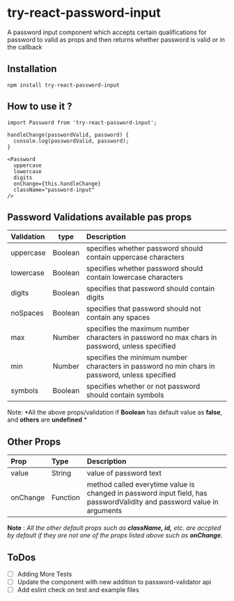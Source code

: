# try-react-password-input
A password input component which accepts certain qualifications for password to valid as props and then returns whether password is valid or in the callback

## Installation

```
npm install try-react-password-input
```

## How to use it ?

```
import Password from 'try-react-password-input';

handleChange(passwordValid, password) {
  console.log(passwordValid, password);
}

<Password
  uppercase
  lowercase
  digits
  onChange={this.handleChange}
  className="password-input"
/>
```
## Password Validations available pas props

| Validation | type | Description |
| :--- | :---: | :--- |
| uppercase | Boolean | specifies whether password should contain uppercase characters |
| lowercase | Boolean |specifies whether password should contain lowercase characters |
| digits | Boolean | specifies that password should contain digits |
| noSpaces | Boolean |specifies that password should not contain any spaces |
| max | Number | specifies the maximum number characters in password no max chars in password, unless specified |
| min | Number | specifies the minimum number characters in password no min chars in password, unless specified |
| symbols | Boolean | specifies whether or not password should contain symbols |

Note: *All the above props/validation if **Boolean** has default value as **false**, and **others** are **undefined** *
## Other Props

| Prop | Type | Description |
| :--- | :--- | :--- |
| value | String | value of password text |
| onChange | Function | method called everytime value is changed in password input field, has passwordValidity and password value in arguments |

**Note** : *All the other default props such as **className, id,** etc. are accpted by default if they are not one of the props listed above such as **onChange**.*


## ToDos
- [ ] Adding More Tests
- [ ] Update the component with new addition to password-validator api
- [ ] Add eslint check on test and example files
